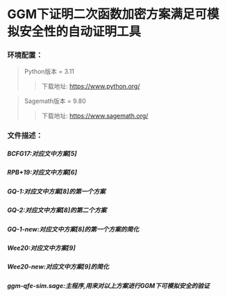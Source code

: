 # GGM下证明二次函数加密方案满足可模拟安全性的自动证明工具

### 环境配置：
> Python版本 = 3.11
> >下载地址: https://www.python.org/

>Sagemath版本 = 9.80
>>下载地址: https://www.sagemath.org/

### 文件描述：
##### BCFG17:对应文中方案[5]
##### RPB+19:对应文中方案[6]
##### GQ-1:对应文中方案[8]的第一个方案
##### GQ-2:对应文中方案[8]的第二个方案
##### GQ-1-new:对应文中方案[8]的第一个方案的简化
##### Wee20:对应文中方案[9]
##### Wee20-new:对应文中方案[9]的简化
##### ggm-qfe-sim.sage:主程序,用来对以上方案进行GGM下可模拟安全的验证
